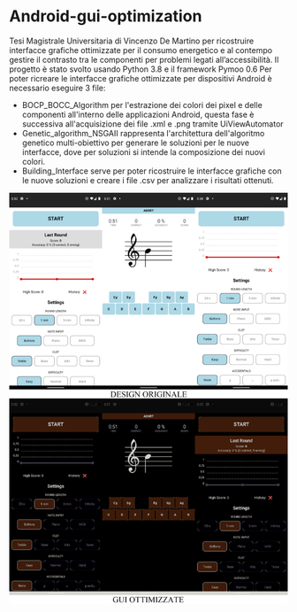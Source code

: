 # Android-gui-optimization
Tesi Magistrale Universitaria di Vincenzo De Martino per ricostruire interfacce grafiche ottimizzate per il consumo energetico e al contempo gestire il contrasto tra le componenti per problemi legati all’accessibilità. Il progetto è stato svolto usando Python 3.8 e il framework Pymoo 0.6
Per poter ricreare le interfacce grafiche ottimizzate per dispositivi Android è necessario eseguire 3 file:
- BOCP_BOCC_Algorithm per l'estrazione dei colori dei pixel e delle componenti all'interno delle applicazioni Android, questa fase è successiva all'acquisizione dei file .xml e .png tramite UiViewAutomator
- Genetic_algorithm_NSGAII rappresenta l'architettura dell'algoritmo genetico multi-obiettivo per generare le soluzioni per le nuove interfacce, dove per soluzioni si intende la composizione dei nuovi colori.
- Building_Interface serve per poter ricostruire le interfacce grafiche con le nuove soluzioni e creare i file .csv per analizzare i risultati ottenuti.

![Alt Text](https://github.com/kenz097/Android-gui-optimization/blob/main/old%20vs%20optimized.png)

